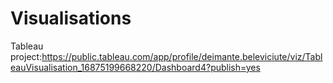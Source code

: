 # Visualisations

Tableau project:https://public.tableau.com/app/profile/deimante.beleviciute/viz/TableauVisualisation_16875199668220/Dashboard4?publish=yes
